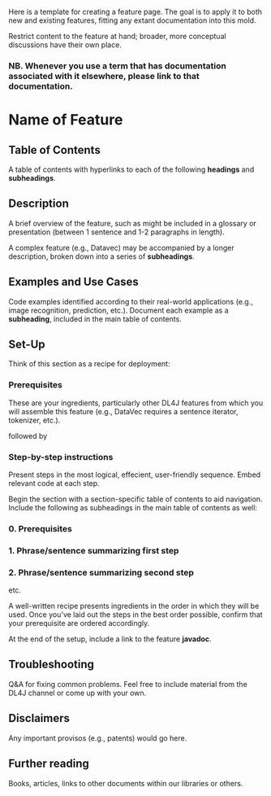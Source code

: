 Here is a template for creating a feature page. The goal is to apply it to both new and existing features, fitting any extant documentation into this mold.

Restrict content to the feature at hand; broader, more conceptual discussions have their own place.

### NB. Whenever you use a term that has documentation associated with it elsewhere, please link to that documentation.

# Name of Feature

## Table of Contents

A table of contents with hyperlinks to each of the following **headings** and **subheadings**.

## Description

A brief overview of the feature, such as might be included in a glossary or presentation (between 1 sentence and 1-2 paragraphs in length).

A complex feature (e.g., Datavec) may be accompanied by a longer description, broken down into a series of **subheadings**.

## Examples and Use Cases

Code examples identified according to their real-world applications (e.g., image recognition, prediction, etc.).
Document each example as a **subheading**, included in the main table of contents.

## Set-Up

Think of this section as a recipe for deployment:

### Prerequisites
   These are your ingredients, particularly other DL4J features from which you will assemble this feature (e.g., DataVec requires a sentence iterator, tokenizer, etc.).
   
followed by 

### Step-by-step instructions
   Present steps in the most logical, effecient, user-friendly sequence.
   Embed relevant code at each step.
   
Begin the section with a section-specific table of contents to aid navigation. Include the following as subheadings in the main table of contents as well:
### 0. Prerequisites
### 1. Phrase/sentence summarizing first step
### 2. Phrase/sentence summarizing second step
etc.

A well-written recipe presents ingredients in the order in which they will be used. Once you've laid out the steps in the best order possible, confirm that your prerequisite are ordered accordingly.

At the end of the setup, include a link to the feature **javadoc**.

## Troubleshooting

Q&A for fixing common problems. Feel free to include material from the DL4J channel or come up with your own.

## Disclaimers

Any important provisos (e.g., patents) would go here.

## Further reading

Books, articles, links to other documents within our libraries or others.







